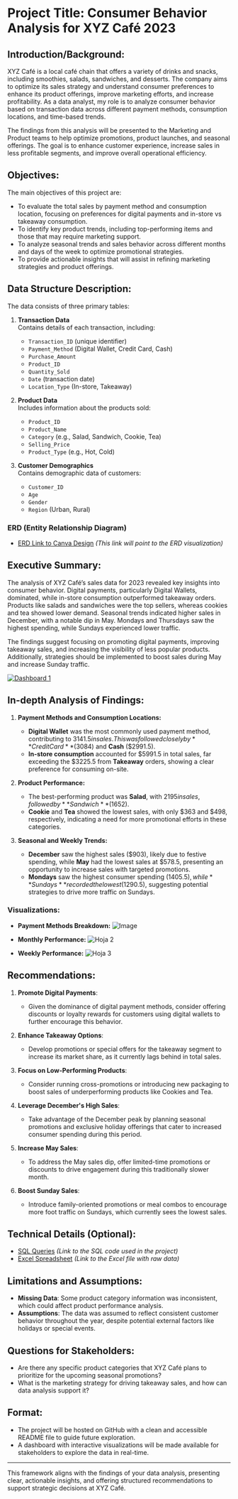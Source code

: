 # Project Title: Consumer Behavior Analysis for XYZ Café 2023

## Introduction/Background:
XYZ Café is a local café chain that offers a variety of drinks and snacks, including smoothies, salads, sandwiches, and desserts. The company aims to optimize its sales strategy and understand consumer preferences to enhance its product offerings, improve marketing efforts, and increase profitability. As a data analyst, my role is to analyze consumer behavior based on transaction data across different payment methods, consumption locations, and time-based trends.

The findings from this analysis will be presented to the Marketing and Product teams to help optimize promotions, product launches, and seasonal offerings. The goal is to enhance customer experience, increase sales in less profitable segments, and improve overall operational efficiency.

## Objectives:
The main objectives of this project are:
- To evaluate the total sales by payment method and consumption location, focusing on preferences for digital payments and in-store vs takeaway consumption.
- To identify key product trends, including top-performing items and those that may require marketing support.
- To analyze seasonal trends and sales behavior across different months and days of the week to optimize promotional strategies.
- To provide actionable insights that will assist in refining marketing strategies and product offerings.

## Data Structure Description:
The data consists of three primary tables:

1. **Transaction Data**  
   Contains details of each transaction, including:
   - `Transaction_ID` (unique identifier)
   - `Payment_Method` (Digital Wallet, Credit Card, Cash)
   - `Purchase_Amount`
   - `Product_ID`
   - `Quantity_Sold`
   - `Date` (transaction date)
   - `Location_Type` (In-store, Takeaway)

2. **Product Data**  
   Includes information about the products sold:
   - `Product_ID`
   - `Product_Name`
   - `Category` (e.g., Salad, Sandwich, Cookie, Tea)
   - `Selling_Price`
   - `Product_Type` (e.g., Hot, Cold)

3. **Customer Demographics**  
   Contains demographic data of customers:
   - `Customer_ID`
   - `Age`
   - `Gender`
   - `Region` (Urban, Rural)

### ERD (Entity Relationship Diagram)
- [ERD Link to Canva Design](#) *(This link will point to the ERD visualization)*

## Executive Summary:
The analysis of XYZ Café’s sales data for 2023 revealed key insights into consumer behavior. Digital payments, particularly Digital Wallets, dominated, while in-store consumption outperformed takeaway orders. Products like salads and sandwiches were the top sellers, whereas cookies and tea showed lower demand. Seasonal trends indicated higher sales in December, with a notable dip in May. Mondays and Thursdays saw the highest spending, while Sundays experienced lower traffic.

The findings suggest focusing on promoting digital payments, improving takeaway sales, and increasing the visibility of less popular products. Additionally, strategies should be implemented to boost sales during May and increase Sunday traffic.

<div class='tableauPlaceholder' id='viz1737861337777' style='position: relative'><noscript><a href='#'><img alt='Dashboard 1 ' src='https:&#47;&#47;public.tableau.com&#47;static&#47;images&#47;cl&#47;cleancafedatasales&#47;Dashboard1&#47;1_rss.png' style='border: none' /></a></noscript><object class='tableauViz'  style='display:none;'><param name='host_url' value='https%3A%2F%2Fpublic.tableau.com%2F' /> <param name='embed_code_version' value='3' /> <param name='site_root' value='' /><param name='name' value='cleancafedatasales&#47;Dashboard1' /><param name='tabs' value='no' /><param name='toolbar' value='yes' /><param name='static_image' value='https:&#47;&#47;public.tableau.com&#47;static&#47;images&#47;cl&#47;cleancafedatasales&#47;Dashboard1&#47;1.png' /> <param name='animate_transition' value='yes' /><param name='display_static_image' value='yes' /><param name='display_spinner' value='yes' /><param name='display_overlay' value='yes' /><param name='display_count' value='yes' /><param name='language' value='es-ES' /></object></div>                <script type='text/javascript'>                    var divElement = document.getElementById('viz1737861337777');                    var vizElement = divElement.getElementsByTagName('object')[0];                    if ( divElement.offsetWidth > 800 ) { vizElement.style.width='100%';vizElement.style.height=(divElement.offsetWidth*0.75)+'px';} else if ( divElement.offsetWidth > 500 ) { vizElement.style.width='100%';vizElement.style.height=(divElement.offsetWidth*0.75)+'px';} else { vizElement.style.width='100%';vizElement.style.height='1177px';}                     var scriptElement = document.createElement('script');                    scriptElement.src = 'https://public.tableau.com/javascripts/api/viz_v1.js';                    vizElement.parentNode.insertBefore(scriptElement, vizElement);                </script>

## In-depth Analysis of Findings:
1. **Payment Methods and Consumption Locations:**
   - **Digital Wallet** was the most commonly used payment method, contributing to $3141.5 in sales. This was followed closely by **Credit Card** ($3084) and **Cash** ($2991.5).
   - **In-store consumption** accounted for $5991.5 in total sales, far exceeding the $3225.5 from **Takeaway** orders, showing a clear preference for consuming on-site.

2. **Product Performance:**
   - The best-performing product was **Salad**, with $2195 in sales, followed by **Sandwich** ($1652).  
   - **Cookie** and **Tea** showed the lowest sales, with only $363 and $498, respectively, indicating a need for more promotional efforts in these categories.

3. **Seasonal and Weekly Trends:**
   - **December** saw the highest sales ($903), likely due to festive spending, while **May** had the lowest sales at $578.5, presenting an opportunity to increase sales with targeted promotions.
   - **Mondays** saw the highest consumer spending ($1405.5), while **Sundays** recorded the lowest ($1290.5), suggesting potential strategies to drive more traffic on Sundays.

### Visualizations:
- **Payment Methods Breakdown:**
![Image](https://github.com/user-attachments/assets/7868427f-b8bc-4298-92ce-b2c4a9317d4a)

- **Monthly Performance:**
![Hoja 2](https://github.com/user-attachments/assets/55ab87ac-80d4-45f5-a6cd-b39e4f118224)


- **Weekly Performance:**
![Hoja 3](https://github.com/user-attachments/assets/9940b968-0520-4477-a59a-d88104814f7b)


## Recommendations:
1. **Promote Digital Payments**:
   - Given the dominance of digital payment methods, consider offering discounts or loyalty rewards for customers using digital wallets to further encourage this behavior.

2. **Enhance Takeaway Options**:
   - Develop promotions or special offers for the takeaway segment to increase its market share, as it currently lags behind in total sales.

3. **Focus on Low-Performing Products**:
   - Consider running cross-promotions or introducing new packaging to boost sales of underperforming products like Cookies and Tea.

4. **Leverage December's High Sales**:
   - Take advantage of the December peak by planning seasonal promotions and exclusive holiday offerings that cater to increased consumer spending during this period.

5. **Increase May Sales**:
   - To address the May sales dip, offer limited-time promotions or discounts to drive engagement during this traditionally slower month.

6. **Boost Sunday Sales**:
   - Introduce family-oriented promotions or meal combos to encourage more foot traffic on Sundays, which currently sees the lowest sales.

## Technical Details (Optional):
- [SQL Queries](#) *(Link to the SQL code used in the project)*
- [Excel Spreadsheet](#) *(Link to the Excel file with raw data)*

## Limitations and Assumptions:
- **Missing Data**: Some product category information was inconsistent, which could affect product performance analysis.
- **Assumptions**: The data was assumed to reflect consistent customer behavior throughout the year, despite potential external factors like holidays or special events.

## Questions for Stakeholders:
- Are there any specific product categories that XYZ Café plans to prioritize for the upcoming seasonal promotions?
- What is the marketing strategy for driving takeaway sales, and how can data analysis support it?

## Format:
- The project will be hosted on GitHub with a clean and accessible README file to guide future exploration.
- A dashboard with interactive visualizations will be made available for stakeholders to explore the data in real-time.

---

This framework aligns with the findings of your data analysis, presenting clear, actionable insights, and offering structured recommendations to support strategic decisions at XYZ Café.
